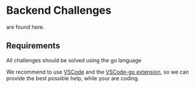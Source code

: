 # Backend Challenges

are found here.

## Requirements

All challenges should be solved using the go language

We recommend to use [VSCode](https://code.visualstudio.com/download) and the [VSCode-go extension](https://marketplace.visualstudio.com/items?itemName=golang.Go), so we can provide the best possible help, while your are coding.

